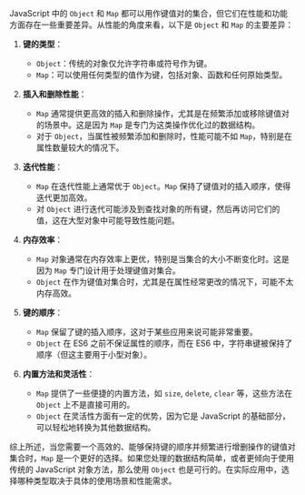JavaScript 中的 `Object` 和 `Map` 都可以用作键值对的集合，但它们在性能和功能方面存在一些重要差异。从性能的角度来看，以下是 `Object` 和 `Map` 的主要差异：

1. **键的类型**：
   - `Object`：传统的对象仅允许字符串或符号作为键。
   - `Map`：可以使用任何类型的值作为键，包括对象、函数和任何原始类型。

2. **插入和删除性能**：
   - `Map` 通常提供更高效的插入和删除操作，尤其是在频繁添加或移除键值对的场景中。这是因为 `Map` 是专门为这类操作优化过的数据结构。
   - 对于 `Object`，当属性被频繁添加和删除时，性能可能不如 `Map`，特别是在属性数量较大的情况下。

3. **迭代性能**：
   - `Map` 在迭代性能上通常优于 `Object`。`Map` 保持了键值对的插入顺序，使得迭代更加高效。
   - 对 `Object` 进行迭代可能涉及到查找对象的所有键，然后再访问它们的值，这在大型对象中可能导致性能问题。

4. **内存效率**：
   - `Map` 对象通常在内存效率上更优，特别是当集合的大小不断变化时。这是因为 `Map` 专门设计用于处理键值对集合。
   - `Object` 在作为键值对集合时，尤其是在属性经常更改的情况下，可能不太内存高效。

5. **键的顺序**：
   - `Map` 保留了键的插入顺序，这对于某些应用来说可能非常重要。
   - `Object` 在 ES6 之前不保证属性的顺序，而在 ES6 中，字符串键被保持了顺序（但这主要用于小型对象）。

6. **内置方法和灵活性**：
   - `Map` 提供了一些便捷的内置方法，如 `size`, `delete`, `clear` 等，这些方法在 `Object` 上不是直接可用的。
   - `Object` 在灵活性方面有一定的优势，因为它是 JavaScript 的基础部分，可以轻松地转换为其他数据结构。

综上所述，当您需要一个高效的、能够保持键的顺序并频繁进行增删操作的键值对集合时，`Map` 是一个更好的选择。如果您处理的数据结构简单，或者更倾向于使用传统的 JavaScript 对象方法，那么使用 `Object` 也是可行的。在实际应用中，选择哪种类型取决于具体的使用场景和性能需求。